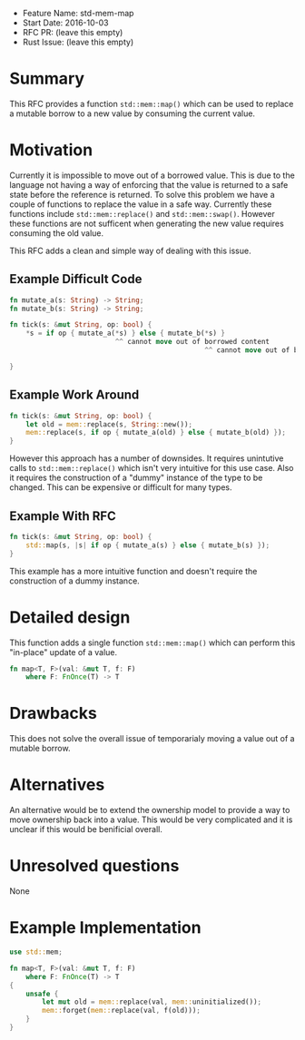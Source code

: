- Feature Name: std-mem-map
- Start Date: 2016-10-03
- RFC PR: (leave this empty)
- Rust Issue: (leave this empty)

# Summary
[summary]: #summary

This RFC provides a function `std::mem::map()` which can be used to replace a mutable borrow to a new value by consuming the current value.

# Motivation
[motivation]: #motivation

Currently it is impossible to move out of a borrowed value. This is due to the language not having a way of enforcing that the value is returned to a safe state before the reference is returned. To solve this problem we have a couple of functions to replace the value in a safe way. Currently these functions include `std::mem::replace()` and `std::mem::swap()`. However these functions are not sufficent when generating the new value requires consuming the old value.

This RFC adds a clean and simple way of dealing with this issue.

## Example Difficult Code

```rust
fn mutate_a(s: String) -> String;
fn mutate_b(s: String) -> String;

fn tick(s: &mut String, op: bool) {
	*s = if op { mutate_a(*s) } else { mutate_b(*s) }
 	                      ^^ cannot move out of borrowed content
	                                            ^^ cannot move out of borrowed content

}
```

## Example Work Around

```rust
fn tick(s: &mut String, op: bool) {
	let old = mem::replace(s, String::new());
	mem::replace(s, if op { mutate_a(old) } else { mutate_b(old) });
}
```

However this approach has a number of downsides. It requires unintutive calls to `std::mem::replace()` which isn't very intuitive for this use case. Also it requires the construction of a "dummy" instance of the type to be changed. This can be expensive or difficult for many types.

## Example With RFC

```rust
fn tick(s: &mut String, op: bool) {
	std::map(s, |s| if op { mutate_a(s) } else { mutate_b(s) });
}
```

This example has a more intuitive function and doesn't require the construction of a dummy instance.

# Detailed design
[design]: #detailed-design

This function adds a single function `std::mem::map()` which can perform this "in-place" update of a value.

```rust
fn map<T, F>(val: &mut T, f: F)
	where F: FnOnce(T) -> T
```

# Drawbacks
[drawbacks]: #drawbacks

This does not solve the overall issue of temporarialy moving a value out of a mutable borrow.

# Alternatives
[alternatives]: #alternatives

An alternative would be to extend the ownership model to provide a way to move ownership back into a value. This would be very complicated and it is unclear if this would be benificial overall.

# Unresolved questions

None

# Example Implementation

```rust
use std::mem;

fn map<T, F>(val: &mut T, f: F)
	where F: FnOnce(T) -> T
{
	unsafe {
		let mut old = mem::replace(val, mem::uninitialized());
		mem::forget(mem::replace(val, f(old)));
	}
}
```
